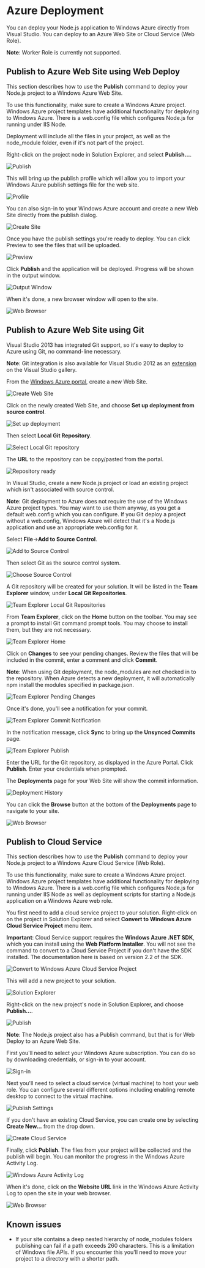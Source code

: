 Azure Deployment
================
You can deploy your Node.js application to Windows Azure directly from Visual Studio.  You can deploy to an Azure Web Site or Cloud Service (Web Role).

**Note**: Worker Role is currently not supported.


Publish to Azure Web Site using Web Deploy
------------------------------------------
This section describes how to use the **Publish** 
command to deploy your Node.js project to a Windows Azure Web Site.

To use this functionality, make sure to create a Windows Azure project. Windows Azure project templates have additional functionality for deploying to Windows Azure. There is a web.config file which configures Node.js for running under IIS Node.

Deployment will include all the files in your project, as well as the node_module folder, even if it's not part of the project.

Right-click on the project node in Solution Explorer, and select **Publish...**.

![Publish](Images/AzureWebSitePublishCommand.png)

This will bring up the publish profile which will allow you to import your Windows Azure publish settings file for the web site.

![Profile](Images/AzureWebSitePublishProfile.png)

You can also sign-in to your Windows Azure account and create a new Web Site directly from the publish dialog.

![Create Site](Images/AzureWebSiteCreate.png)

Once you have the publish settings you're ready to deploy. You can click Preview to see the files that will be uploaded.

![Preview](Images/AzureWebSitePublishPreview.png)

Click **Publish** and the application will be deployed. Progress will be shown in the output window.

![Output Window](Images/AzureWebSiteOutputWindow.png)

When it's done, a new browser window will open to the site.

![Web Browser](Images/AzureWebSiteWebBrowser.png)

Publish to Azure Web Site using Git
-----------------------------------
Visual Studio 2013 has integrated Git support, so it's easy to deploy to Azure using Git, no command-line necessary.

**Note**: Git integration is also available for Visual Studio 2012 as an [extension](http://visualstudiogallery.msdn.microsoft.com/abafc7d6-dcaa-40f4-8a5e-d6724bdb980c) on the Visual Studio gallery.

From the [Windows Azure portal](http://manage.windowsazure.com), create a new Web Site.

![Create Web Site](Images/AzureGitWebSiteCreate.png)

Click on the newly created Web Site, and choose **Set up deployment from source control**.

![Set up deployment](Images/AzureGitWebSiteSetupDeployment.png)

Then select **Local Git Repository**.

![Select Local Git repository](Images/AzureGitWebSiteLocalRepo.png)

The **URL** to the repository can be copy/pasted from the portal.

![Repository ready](Images/AzureGitWebSiteRepoReady.png)

In Visual Studio, create a new Node.js project or load an existing project which isn't associated with source control.

**Note**: Git deployment to Azure does not require the use of the Windows Azure project types.  You may want to use them anyway, as you get a default web.config which you can configure. If you Git deploy a project without a web.config, Windows Azure will detect that it's a Node.js application and use an appropriate web.config for it.

Select **File**->**Add to Source Control**.

![Add to Source Control](Images/AzureGitAddToSC.png)

Then select Git as the source control system.

![Choose Source Control](Images/AzureGitChooseSC.png)

A Git repository will be created for your solution.  It will be listed in the **Team Explorer** window, under **Local Git Repositories**.

![Team Explorer Local Git Repositories](Images/AzureGitTeamExplorer.png)

From **Team Explorer**, click on the **Home** button on the toolbar. You may see a prompt to install Git command prompt tools. You may choose to install them, but they are not necessary.

![Team Explorer Home](Images/AzureGitTeamExplorerHome.png)

Click on **Changes** to see your pending changes. Review the files that will be included in the commit, enter a comment and click **Commit**.

**Note**: When using Git deployment, the node_modules are not checked in to the repository.  When Azure detects a new deployment, it will automatically npm install the modules specified in package.json.

![Team Explorer Pending Changes](Images/AzureGitPendingChanges.png)

Once it's done, you'll see a notification for your commit.

![Team Explorer Commit Notification](Images/AzureGitAfterCommit.png)

In the notification message, click **Sync** to bring up the **Unsynced Commits** page.

![Team Explorer Publish](Images/AzureGitPublish.png)

Enter the URL for the Git repository, as displayed in the Azure Portal.  Click **Publish**.  Enter your credentials when prompted.

The **Deployments** page for your Web Site will show the commit information.

![Deployment History](Images/AzureGitDeploymentHistory.png)

You can click the **Browse** button at the bottom of the **Deployments** page to navigate to your site.

![Web Browser](Images/AzureGitWebBrowser.png)


Publish to Cloud Service
---------------------------
This section describes how to use the **Publish** 
command to deploy your Node.js project to a Windows Azure Cloud Service (Web Role).

To use this functionality, make sure to create a Windows Azure project. Windows Azure project templates have additional functionality for deploying to Windows Azure. There is a web.config file which configures Node.js for running under IIS Node as well as deployment scripts for starting a Node.js application on a Windows Azure web role.

You first need to add a cloud service project to your solution. Right-click on on the project in Solution Explorer and select **Convert to Windows Azure Cloud Service Project** menu item.

**Important**: Cloud Service support requires the **Windows Azure .NET SDK**, which you can install using the **Web Platform Installer**.  You will not see the command to convert to a Cloud Service Project if you don't have the SDK installed. The documentation here is based on version 2.2 of the SDK.

![Convert to Windows Azure Cloud Service Project](Images/AzureCloudServiceConvertCommand.png)

This will add a new project to your solution.

![Solution Explorer](Images/AzureCloudServiceSolutionExplorer.png)

Right-click on the new project's node in Solution Explorer, and choose **Publish...**.

![Publish](Images/AzureCloudServicePublishCommand.png)

**Note**: The Node.js project also has a Publish command, but that is for Web Deploy to an Azure Web Site.

First you'll need to select your Windows Azure subscription.  You can do so by downloading credentials, or sign-in to your account.

![Sign-in](Images/AzureCloudServicePublishSignIn.png)

Next you'll need to select a cloud service (virtual machine) to host your web role.  You can configure several different options including enabling remote desktop to connect to the virtual machine.

![Publish Settings](Images/AzureCloudServicePublishSettings.png)

If you don't have an existing Cloud Service, you can create one by selecting **Create New...** from the drop down.

![Create Cloud Service](Images/AzureCloudServiceCreate.png)

Finally, click **Publish**.  The files from your project will be collected and the publish will begin. You can monitor the progress in the Windows Azure Activity Log.

![Windows Azure Activity Log](Images/AzureCloudServiceActivityLog.png)

When it's done, click on the **Website URL** link in the Windows Azure Activity Log to open the site in your web browser.

![Web Browser](Images/AzureCloudServiceBrowser.png)

Known issues
------------
- If your site contains a deep nested hierarchy of node_modules folders publishing can fail if a path exceeds 260 characters.  This is a limitation of Windows file APIs.  If you encounter this you'll need to move your project to a directory with a shorter path.
